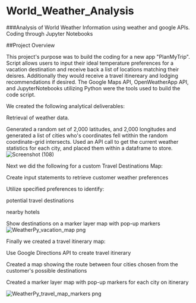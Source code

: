 # World_Weather_Analysis

###Analysis of World Weather Information using weather and google APIs. Coding through Jupyter Notebooks

##Project Overview

This project's purpose was to build the coding for a new app "PlanMyTrip". Script allows users to input their ideal temperature preferences for a vacation destination and receive back a list of locations matching their deisres. Additionally they would receive a travel itinereary and lodging recommendations if desired. The Google Maps API, OpenWeatherApp API, and JupyterNotebooks utilizing Python were the tools used to build the code script. 

We created the following analytical deliverables:

  Retrieval of weather data.

  Generated a random set of 2,000 latitudes, and 2,000 longitudes and generated a list of cities who's coordinates fell wtithin the random coordinate-grid intersects.
  Used an API call to get the current weather statistics for each city, and placed them within a dataframe to store.
![Screenshot (108)](https://user-images.githubusercontent.com/93295751/145732457-66d89951-6298-4278-b285-f1dcb8612810.png)

Next we did the following for a custom Travel Destinations Map:

  Create input statements to retrieve customer weather preferences

  Utilize specified preferences to identify:

  potential travel destinations
  
  nearby hotels
  
  Show destinations on a marker layer map with pop-up markers
![WeatherPy_vacation_map png](https://user-images.githubusercontent.com/93295751/145732507-4c0d2d87-2c36-40ad-9581-325b87f64a7a.png)

Finally we created a travel itinerary map:

  Use Google Directions API to create travel itinerary

  Created a map showing the route between four cities chosen from the customer's possible destinations
  
  Created a marker layer map with pop-up markers for each city on itinerary

![WeatherPy_travel_map_markers png](https://user-images.githubusercontent.com/93295751/145732574-3b7c09aa-87d1-4ee9-b95e-28955387966e.png)
